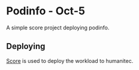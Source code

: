 # Podinfo - Oct-5

A simple score project deploying podinfo.

## Deploying

[Score](https://score.dev/) is used to deploy the workload to humanitec.
